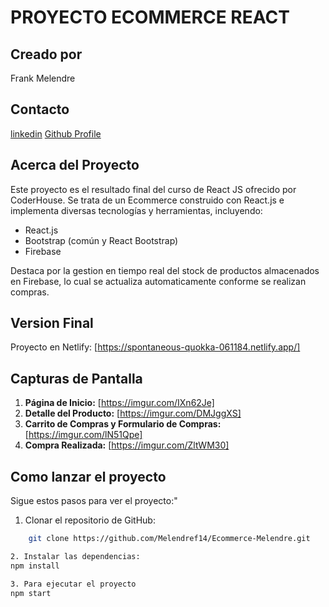 # PROYECTO ECOMMERCE REACT

## Creado por 
Frank Melendre

## Contacto
[linkedin](https://www.linkedin.com/in/frank-reinaldo-melendre-guia-825971218/)
[Github Profile](https://github.com/Melendref14)

## Acerca del Proyecto
Este proyecto es el resultado final del curso de React JS ofrecido por CoderHouse. Se trata de un Ecommerce construido con React.js e implementa diversas tecnologías y herramientas, incluyendo:

- React.js
- Bootstrap (común y React Bootstrap)
- Firebase

Destaca por la gestion en tiempo real del stock de productos almacenados en Firebase, lo cual se actualiza automaticamente conforme se realizan compras.

## Version Final
Proyecto en Netlify: [https://spontaneous-quokka-061184.netlify.app/]


## Capturas de Pantalla
1. **Página de Inicio:** [https://imgur.com/IXn62Je]
2. **Detalle del Producto:** [https://imgur.com/DMJggXS]
3. **Carrito de Compras y Formulario de Compras:** [https://imgur.com/lN51Qpe]
5. **Compra Realizada:** [https://imgur.com/ZltWM30]

## Como lanzar el proyecto
Sigue estos pasos para ver el proyecto:"

1. Clonar el repositorio de GitHub:
```bash
    git clone https://github.com/Melendref14/Ecommerce-Melendre.git

2. Instalar las dependencias:
npm install

3. Para ejecutar el proyecto
npm start